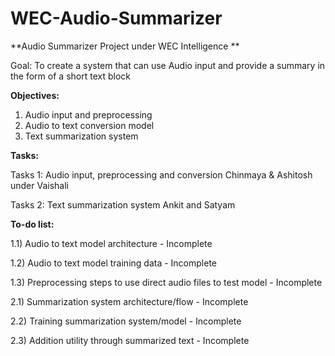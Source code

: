# WEC-Audio-Summarizer
**Audio Summarizer Project under WEC Intelligence **

Goal: To create a system that can use Audio input and provide a summary in the form of a short text block

**Objectives:**

1) Audio input and preprocessing
2) Audio to text conversion model
3) Text summarization system

**Tasks:**

Tasks 1: Audio input, preprocessing and conversion
Chinmaya & Ashitosh under Vaishali

Tasks 2: Text summarization system
Ankit and Satyam


**To-do list:**

1.1) Audio to text model architecture - Incomplete

1.2) Audio to text model training data - Incomplete

1.3) Preprocessing steps to use direct audio files to test model - Incomplete

2.1) Summarization system architecture/flow - Incomplete

2.2) Training summarization system/model - Incomplete

2.3) Addition utility through summarized text  - Incomplete
